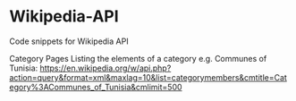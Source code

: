 # Wikipedia-API
Code snippets for Wikipedia API

Category Pages
Listing the elements of a category e.g. Communes of Tunisia:
https://en.wikipedia.org/w/api.php?action=query&format=xml&maxlag=10&list=categorymembers&cmtitle=Category%3ACommunes_of_Tunisia&cmlimit=500
